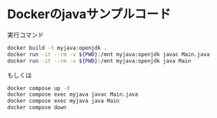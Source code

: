 
# Dockerのjavaサンプルコード

実行コマンド

```bash
docker build -t myjava:openjdk .
docker run -it --rm -v ${PWD}:/mnt myjava:openjdk javac Main.java
docker run -it --rm -v ${PWD}:/mnt myjava:openjdk java Main
```

もしくは

```bash
docker compose up -d
docker compose exec myjava javac Main.java
docker compose exec myjava java Main
docker compose down
```
